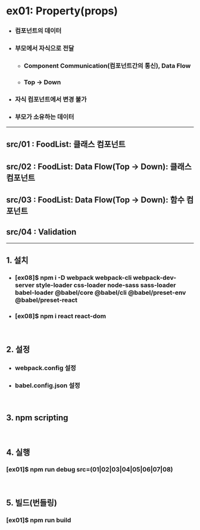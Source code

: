 # ex01: Property(props)
* ### 컴포넌트의 데이터
* ### 부모에서 자식으로 전달
  * ### Component Communication(컴포넌트간의 통신), Data Flow
  * ### Top -> Down
* ### 자식 컴포넌트에서 변경 불가
* ### 부모가 소유하는 데이터
---
##  src/01 : FoodList: 클래스 컴포넌트
##  src/02 : FoodList: Data Flow(Top -> Down): 클래스 컴포넌트
##  src/03 : FoodList: Data Flow(Top -> Down): 함수 컴포넌트
##  src/04 : Validation
---
##  1. 설치
* ### [ex08]$ npm i -D webpack webpack-cli webpack-dev-server style-loader css-loader node-sass sass-loader babel-loader @babel/core @babel/cli @babel/preset-env @babel/preset-react
* ### [ex08]$ npm i react react-dom
&nbsp;
##  2. 설정
  * ###  webpack.config 설정
  * ###  babel.config.json 설정
&nbsp;
##  3. npm scripting
&nbsp;
##  4. 실행
### [ex01]$ npm run debug src=(01|02|03|04|05|06|07|08)
&nbsp;
##  5. 빌드(번들링)
### [ex01]$ npm run build
